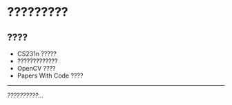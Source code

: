 # ?????????

## ????

- CS231n ?????
- ?????????????
- OpenCV ????
- Papers With Code ????

---

*??????????...*